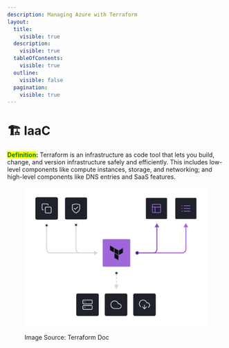 ```yaml
---
description: Managing Azure with Terraform
layout:
  title:
    visible: true
  description:
    visible: true
  tableOfContents:
    visible: true
  outline:
    visible: false
  pagination:
    visible: true
---
```


# 🏗 IaaC

<mark style="color:green;">**Definition**</mark>**:** Terraform is an infrastructure as code tool that lets you build, change, and version infrastructure safely and efficiently. This includes low-level components like compute instances, storage, and networking; and high-level components like DNS entries and SaaS features.

<figure><img src="../.gitbook/assets/image.png" alt=""><figcaption><p>Image Source: Terraform Doc</p></figcaption></figure>
